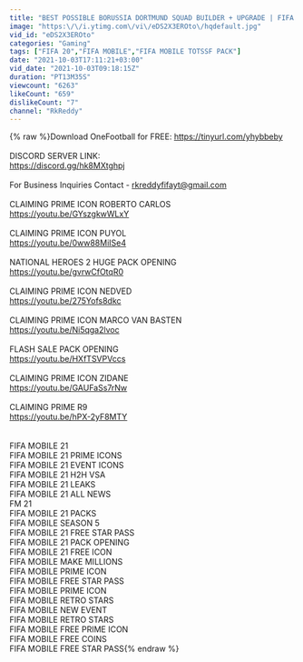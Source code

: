 ```yaml
---
title: "BEST POSSIBLE BORUSSIA DORTMUND SQUAD BUILDER + UPGRADE | FIFA MOBILE 21"
image: "https:\/\/i.ytimg.com\/vi\/eDS2X3EROto\/hqdefault.jpg"
vid_id: "eDS2X3EROto"
categories: "Gaming"
tags: ["FIFA 20","FIFA MOBILE","FIFA MOBILE TOTSSF PACK"]
date: "2021-10-03T17:11:21+03:00"
vid_date: "2021-10-03T09:18:15Z"
duration: "PT13M35S"
viewcount: "6263"
likeCount: "659"
dislikeCount: "7"
channel: "RkReddy"
---
```

{% raw %}Download OneFootball for FREE: <a rel="nofollow" target="blank" href="https://tinyurl.com/yhybbeby">https://tinyurl.com/yhybbeby</a><br /><br />DISCORD SERVER LINK:<br /><a rel="nofollow" target="blank" href="https://discord.gg/hk8MXtghpj">https://discord.gg/hk8MXtghpj</a><br /><br />For Business Inquiries Contact - rkreddyfifayt@gmail.com<br /><br />CLAIMING PRIME ICON ROBERTO CARLOS<br /><a rel="nofollow" target="blank" href="https://youtu.be/GYszgkwWLxY">https://youtu.be/GYszgkwWLxY</a><br /><br />CLAIMING PRIME ICON PUYOL<br /><a rel="nofollow" target="blank" href="https://youtu.be/0ww88MiISe4">https://youtu.be/0ww88MiISe4</a><br /><br />NATIONAL HEROES 2 HUGE PACK OPENING<br /><a rel="nofollow" target="blank" href="https://youtu.be/gvrwCfOtqR0">https://youtu.be/gvrwCfOtqR0</a><br /><br />CLAIMING PRIME ICON NEDVED<br /><a rel="nofollow" target="blank" href="https://youtu.be/275Yofs8dkc">https://youtu.be/275Yofs8dkc</a><br /><br />CLAIMING PRIME ICON MARCO VAN BASTEN <br /><a rel="nofollow" target="blank" href="https://youtu.be/Ni5qga2lvoc">https://youtu.be/Ni5qga2lvoc</a><br /><br />FLASH SALE PACK OPENING <br /><a rel="nofollow" target="blank" href="https://youtu.be/HXfTSVPVccs">https://youtu.be/HXfTSVPVccs</a><br /><br />CLAIMING PRIME ICON ZIDANE<br /><a rel="nofollow" target="blank" href="https://youtu.be/GAUFaSs7rNw">https://youtu.be/GAUFaSs7rNw</a><br /><br />CLAIMING PRIME R9<br /><a rel="nofollow" target="blank" href="https://youtu.be/hPX-2yF8MTY">https://youtu.be/hPX-2yF8MTY</a><br /><br /><br />FIFA MOBILE 21 <br />FIFA MOBILE 21 PRIME ICONS<br />FIFA MOBILE 21 EVENT ICONS<br />FIFA MOBILE 21 H2H VSA<br />FIFA MOBILE 21 LEAKS<br />FIFA MOBILE 21 ALL NEWS<br />FM 21<br />FIFA MOBILE 21 PACKS<br />FIFA MOBILE SEASON 5<br />FIFA MOBILE 21 FREE STAR PASS<br />FIFA MOBILE 21 PACK OPENING<br />FIFA MOBILE 21 FREE ICON<br />FIFA MOBILE MAKE MILLIONS<br />FIFA MOBILE PRIME ICON<br />FIFA MOBILE FREE STAR PASS<br />FIFA MOBILE PRIME ICON<br />FIFA MOBILE RETRO STARS <br />FIFA MOBILE NEW EVENT<br />FIFA MOBILE RETRO STARS<br />FIFA MOBILE FREE PRIME ICON<br />FIFA MOBILE FREE COINS<br />FIFA MOBILE FREE STAR PASS{% endraw %}
